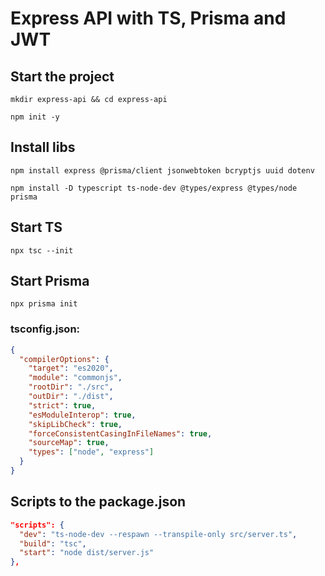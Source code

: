 # Express API with TS, Prisma and JWT

## Start the project

```shell
mkdir express-api && cd express-api
```

```shell
npm init -y
```

## Install libs

```shell
npm install express @prisma/client jsonwebtoken bcryptjs uuid dotenv
```

```shell
npm install -D typescript ts-node-dev @types/express @types/node prisma
```
## Start TS

```shell
npx tsc --init
```

## Start Prisma

```shell
npx prisma init
```

### tsconfig.json:

```json
{
  "compilerOptions": {
    "target": "es2020",
    "module": "commonjs",
    "rootDir": "./src",
    "outDir": "./dist",
    "strict": true,
    "esModuleInterop": true,
    "skipLibCheck": true,
    "forceConsistentCasingInFileNames": true,
    "sourceMap": true,
    "types": ["node", "express"]
  }
}
```

## Scripts to the package.json

```json
"scripts": {
  "dev": "ts-node-dev --respawn --transpile-only src/server.ts",
  "build": "tsc",
  "start": "node dist/server.js"
},
```
